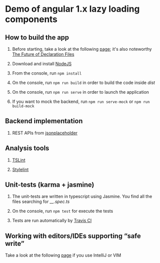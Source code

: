 Demo of angular 1.x lazy loading components
=========

## How to build the app

1. Before starting, take a look at the following [page](https://angular.io/docs/ts/latest/guide/webpack.html); it's also noteworthy [The Future of Declaration Files](https://blogs.msdn.microsoft.com/typescript/2016/06/15/the-future-of-declaration-files/)

2. Download and install [NodeJS](https://nodejs.org/en/)

3. From the console, run ``npm install``

4. On the console, run ``npm run build`` in order to build the code inside *dist* 

5. On the console, run ``npm run serve`` in order to launch the application 
 
6. If you want to mock the backend, run ``npm run serve-mock`` or ``npm run build-mock``
 
## Backend implementation 
 
1. REST APIs from [jsonplaceholder](https://jsonplaceholder.typicode.com)

## Analysis tools

1. [TSLint](https://github.com/palantir/tslint)

2. [Stylelint](https://github.com/stylelint/stylelint)

## Unit-tests (karma + jasmine)

1. The unit-tests are written in typescript using Jasmine. You find all the files searching for *__.spec.ts*
 
2. On the console, run ``npm test`` for execute the tests

3. Tests are run automatically by [Travis CI](https://travis-ci.com/)

## Working with editors/IDEs supporting “safe write”

Take a look at the following [page](https://webpack.github.io/docs/webpack-dev-server.html#working-with-editors-ides-supporting-safe-write) if you use IntelliJ or VIM 
